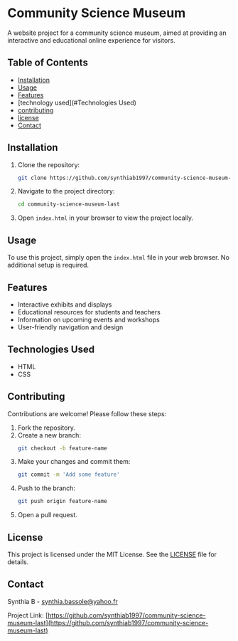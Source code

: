 # Community Science Museum

A website project for a community science museum, aimed at providing an interactive and educational online experience for visitors.

## Table of Contents

- [Installation](#installation)
- [Usage](#usage)
- [Features](#features)
- [technology used](#Technologies Used)
- [contributing](#Contributing)
- [license](#license)
- [Contact](#contact)

## Installation

1. Clone the repository:
    ```bash
    git clone https://github.com/synthiab1997/community-science-museum-last.git
    ```
2. Navigate to the project directory:
    ```bash
    cd community-science-museum-last
    ```
3. Open `index.html` in your browser to view the project locally.

## Usage

To use this project, simply open the `index.html` file in your web browser. No additional setup is required.

## Features

- Interactive exhibits and displays
- Educational resources for students and teachers
- Information on upcoming events and workshops
- User-friendly navigation and design

## Technologies Used

- HTML
- CSS

## Contributing

Contributions are welcome! Please follow these steps:

1. Fork the repository.
2. Create a new branch:
    ```bash
    git checkout -b feature-name
    ```
3. Make your changes and commit them:
    ```bash
    git commit -m 'Add some feature'
    ```
4. Push to the branch:
    ```bash
    git push origin feature-name
    ```
5. Open a pull request.

## License

This project is licensed under the MIT License. See the [LICENSE](LICENSE) file for details.

## Contact

Synthia B - [synthia.bassole@yahoo.fr](mailto:synthia.bassole@yahoo.fr)

Project Link: [https://github.com/synthiab1997/community-science-museum-last](https://github.com/synthiab1997/community-science-museum-last)

